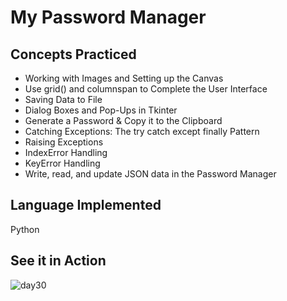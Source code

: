 # My Password Manager
## Concepts Practiced
- Working with Images and Setting up the Canvas
- Use grid() and columnspan to Complete the User Interface
- Saving Data to File
- Dialog Boxes and Pop-Ups in Tkinter
- Generate a Password & Copy it to the Clipboard
- Catching Exceptions: The try catch except finally Pattern
- Raising Exceptions
- IndexError Handling
- KeyError Handling
- Write, read, and update JSON data in the Password Manager

## Language Implemented
Python

## See it in Action
![day30](https://user-images.githubusercontent.com/98851253/155762618-0213df0c-ff0e-4ce1-bd8a-ddd53a546f42.gif)
